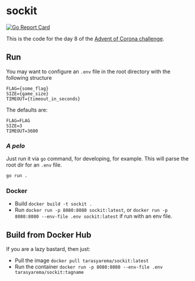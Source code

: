 # sockit

[![Go Report Card](https://goreportcard.com/badge/github.com/tarasyarema/sockit)](https://goreportcard.com/report/github.com/tarasyarema/sockit)

This is the code for the day 8 of the [Advent of Corona challenge](https://adventofcorona.hackersatupc.org/).

## Run

You may want to configure an `.env` file in the root directory with the following structure

```text
FLAG={some_flag}
SIZE={game_size}
TIMEOUT={timeout_in_seconds}
```

The defaults are:

```text
FLAG=FLAG
SIZE=3
TIMEOUT=3600
```

### *A pelo*

Just run it via `go` command, for developing, for example.
This will parse the root dir for an `.env` file.

```bash
go run .
```

### Docker

- Build `docker build -t sockit .`
- Run `docker run -p 8080:8080 sockit:latest`, or `docker run -p 8080:8080 --env-file .env sockit:latest` if run with an env file.

## Build from Docker Hub

If you are a lazy bastard, then just:

- Pull the image `docker pull tarasyarema/sockit:latest`
- Run the container `docker run -p 8080:8080 --env-file .env tarasyarema/sockit:tagname`
